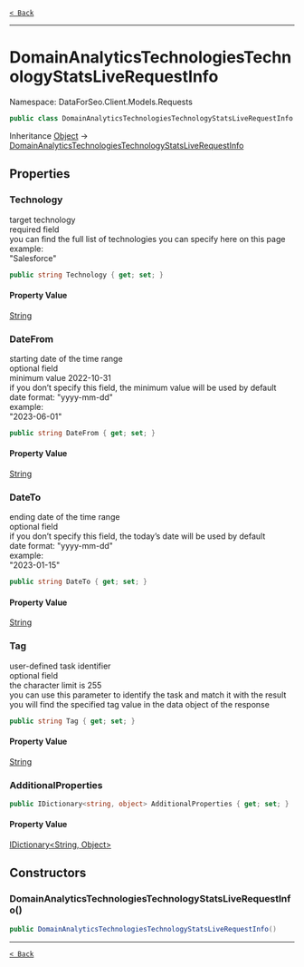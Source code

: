 [`< Back`](./)

---

# DomainAnalyticsTechnologiesTechnologyStatsLiveRequestInfo

Namespace: DataForSeo.Client.Models.Requests

```csharp
public class DomainAnalyticsTechnologiesTechnologyStatsLiveRequestInfo
```

Inheritance [Object](https://docs.microsoft.com/en-us/dotnet/api/system.object) → [DomainAnalyticsTechnologiesTechnologyStatsLiveRequestInfo](./dataforseo.client.models.requests.domainanalyticstechnologiestechnologystatsliverequestinfo)

## Properties

### **Technology**

target technology
 <br>required field
 <br>you can find the full list of technologies you can specify here on this page
 <br>example:
 <br>"Salesforce"

```csharp
public string Technology { get; set; }
```

#### Property Value

[String](https://docs.microsoft.com/en-us/dotnet/api/system.string)<br>

### **DateFrom**

starting date of the time range
 <br>optional field
 <br>minimum value 2022-10-31
 <br>if you don’t specify this field, the minimum value will be used by default
 <br>date format: "yyyy-mm-dd"
 <br>example:
 <br>"2023-06-01"

```csharp
public string DateFrom { get; set; }
```

#### Property Value

[String](https://docs.microsoft.com/en-us/dotnet/api/system.string)<br>

### **DateTo**

ending date of the time range
 <br>optional field
 <br>if you don’t specify this field, the today’s date will be used by default
 <br>date format: "yyyy-mm-dd"
 <br>example:
 <br>"2023-01-15"

```csharp
public string DateTo { get; set; }
```

#### Property Value

[String](https://docs.microsoft.com/en-us/dotnet/api/system.string)<br>

### **Tag**

user-defined task identifier
 <br>optional field
 <br>the character limit is 255
 <br>you can use this parameter to identify the task and match it with the result
 <br>you will find the specified tag value in the data object of the response

```csharp
public string Tag { get; set; }
```

#### Property Value

[String](https://docs.microsoft.com/en-us/dotnet/api/system.string)<br>

### **AdditionalProperties**

```csharp
public IDictionary<string, object> AdditionalProperties { get; set; }
```

#### Property Value

[IDictionary&lt;String, Object&gt;](https://docs.microsoft.com/en-us/dotnet/api/system.collections.generic.idictionary-2)<br>

## Constructors

### **DomainAnalyticsTechnologiesTechnologyStatsLiveRequestInfo()**

```csharp
public DomainAnalyticsTechnologiesTechnologyStatsLiveRequestInfo()
```

---

[`< Back`](./)
